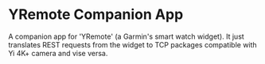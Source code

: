 # YRemote Companion App
A companion app for 'YRemote' (a Garmin's smart watch widget).
It just translates REST requests from the widget to TCP packages compatible with Yi 4K+ camera and vise versa.

